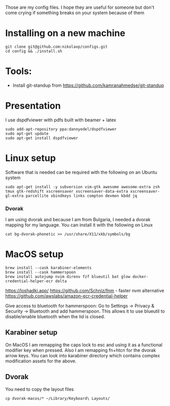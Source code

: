 Those are my config files. I hope they are useful for someone but don't come crying if something breaks on your system because of them

# Installing on a new machine

    git clone git@github.com:nikolavp/configs.git
    cd config && ./install.sh


# Tools:

* Install git-standup from https://github.com/kamranahmedse/git-standup

# Presentation
I use dspdfviewer with pdfs built with beamer + latex

```
sudo add-apt-repository ppa:dannyedel/dspdfviewer
sudo apt-get update
sudo apt-get install dspdfviewer
```

# Linux setup

Software that is needed can be required with the following on an Ubuntu system

    sudo apt-get install -y subversion vim-gtk awesome awesome-extra zsh tmux gtk-redshift xscreensaver xscreensaver-data-extra xscreensaver-gl-extra parcellite xbindkeys links compton devmon kbdd jq


### Dvorak
I am using dvorak and because I am from Bulgaria, I needed a dvorak mapping for my language. You can install it with the following on Linux

    cat bg-dvorak-phonetic >> /usr/share/X11/xkb/symbols/bg

# MacOS setup

    brew install --cask karabiner-elements
    brew install --cask hammerspoon
    brew install autojump nvim direnv fzf blueutil bat glow docker-credential-helper-ecr delta

https://loshadki.app/
https://github.com/Schniz/fnm - faster nvm alternative
https://github.com/awslabs/amazon-ecr-credential-helper

Give access to bluetooth for hammerspoon: Go to Settings -> Privacy & Security -> Bluetooth and add hammerspoon. This allows it to use blueutil to disable/enable bluetooth when the lid is closed.

## Karabiner setup

On MacOS I am remapping the caps lock to esc and using it as a functional modifier key when pressed. Also I am remapping fn+htcn for the dvorak arrow keys. You can look into karabiner directory which contains complex modification assets for the above.


## Dvorak

You need to copy the layout files

    cp dvorak-macos/* ~/Library/Keyboard\ Layouts/

